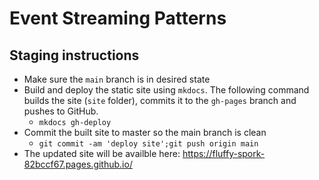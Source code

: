 # Event Streaming Patterns

## Staging instructions
- Make sure the `main` branch is in desired state
- Build and deploy the static site using `mkdocs`. The following command builds the site (`site` folder), commits it to the `gh-pages` branch and pushes to GitHub. 
  - `mkdocs gh-deploy`
- Commit the built site to master so the main branch is clean
  - `git commit -am 'deploy site';git push origin main` 
- The updated site will be availble here: https://fluffy-spork-82bccf67.pages.github.io/
